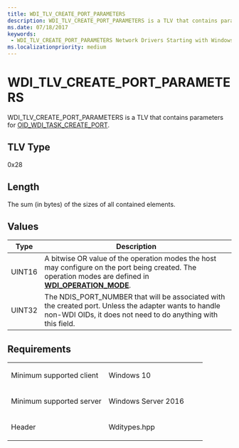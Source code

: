 ```yaml
---
title: WDI_TLV_CREATE_PORT_PARAMETERS
description: WDI_TLV_CREATE_PORT_PARAMETERS is a TLV that contains parameters for OID_WDI_TASK_CREATE_PORT.
ms.date: 07/18/2017
keywords:
 - WDI_TLV_CREATE_PORT_PARAMETERS Network Drivers Starting with Windows Vista
ms.localizationpriority: medium
---
```


# WDI\_TLV\_CREATE\_PORT\_PARAMETERS


WDI\_TLV\_CREATE\_PORT\_PARAMETERS is a TLV that contains parameters for [OID\_WDI\_TASK\_CREATE\_PORT](./oid-wdi-task-create-port.md).

## TLV Type


0x28

## Length


The sum (in bytes) of the sizes of all contained elements.

## Values


| Type   | Description                                                                                                                                                                             |
|--------|-----------------------------------------------------------------------------------------------------------------------------------------------------------------------------------------|
| UINT16 | A bitwise OR value of the operation modes the host may configure on the port being created. The operation modes are defined in [**WDI\_OPERATION\_MODE**](/windows-hardware/drivers/ddi/dot11wdi/ne-dot11wdi-_wdi_operation_mode). |
| UINT32 | The NDIS\_PORT\_NUMBER that will be associated with the created port. Unless the adapter wants to handle non-WDI OIDs, it does not need to do anything with this field.                 |

 

Requirements
------------

<table>
<colgroup>
<col width="50%" />
<col width="50%" />
</colgroup>
<tbody>
<tr class="odd">
<td><p>Minimum supported client</p></td>
<td><p>Windows 10</p></td>
</tr>
<tr class="even">
<td><p>Minimum supported server</p></td>
<td><p>Windows Server 2016</p></td>
</tr>
<tr class="odd">
<td><p>Header</p></td>
<td>Wditypes.hpp</td>
</tr>
</tbody>
</table>

 

